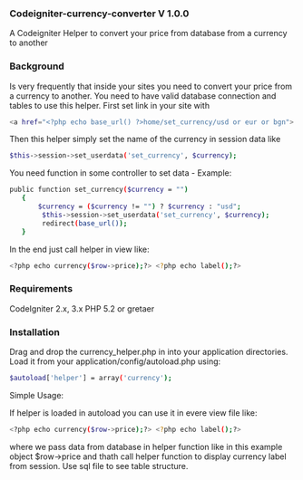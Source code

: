 ### Codeigniter-currency-converter V 1.0.0
A Codeigniter Helper to convert your price from database from a currency to another

### Background

Is very frequently that inside your sites you need to convert your price from a currency to another.
You need to have valid database connection and tables to use this helper.
First set link in your site with
```sh
<a href="<?php echo base_url() ?>home/set_currency/usd or eur or bgn">
```
Then this helper simply set the name of the currency in session data like
```sh
$this->session->set_userdata('set_currency', $currency);
```
You need function in some controller to set data - Example:
```sh
public function set_currency($currency = "")
   {
       $currency = ($currency != "") ? $currency : "usd";
        $this->session->set_userdata('set_currency', $currency);
        redirect(base_url());
   }
```
In the end just call helper in view like:
```sh
<?php echo currency($row->price);?> <?php echo label();?>
```
### Requirements

CodeIgniter 2.x, 3.x
PHP 5.2 or gretaer

### Installation
Drag and drop the currency_helper.php in into your application directories. Load it from your application/config/autoload.php using:
```sh
$autoload['helper'] = array('currency');
```
Simple Usage:

If helper is loaded in autoload you can use it in evere view file like:
```sh
<?php echo currency($row->price);?> <?php echo label();?>
```
where we pass data from database in helper function like in this example object $row->price and <?php echo label();?> thath call helper function to display currency label from session. Use sql file to see table structure.

